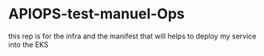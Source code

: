 # APIOPS-test-manuel-Ops
this rep is for the infra and the manifest that will helps to deploy my service into the EKS
